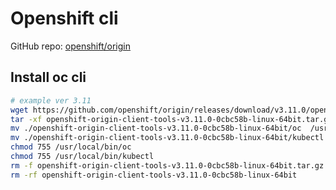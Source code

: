 # Openshift cli

GitHub repo: [openshift/origin](https://github.com/openshift/origin/releases)

## Install oc cli

```bash
# example ver 3.11
wget https://github.com/openshift/origin/releases/download/v3.11.0/openshift-origin-client-tools-v3.11.0-0cbc58b-linux-64bit.tar.gz
tar -xf openshift-origin-client-tools-v3.11.0-0cbc58b-linux-64bit.tar.gz
mv ./openshift-origin-client-tools-v3.11.0-0cbc58b-linux-64bit/oc  /usr/local/bin/
mv ./openshift-origin-client-tools-v3.11.0-0cbc58b-linux-64bit/kubectl  /usr/local/bin/
chmod 755 /usr/local/bin/oc
chmod 755 /usr/local/bin/kubectl
rm -f openshift-origin-client-tools-v3.11.0-0cbc58b-linux-64bit.tar.gz
rm -rf openshift-origin-client-tools-v3.11.0-0cbc58b-linux-64bit
```
